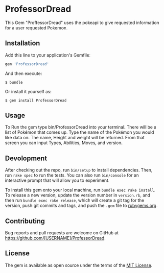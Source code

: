 # ProfessorDread

This Gem "ProffessorDread" uses the pokeapi to give requested information for a user requested Pokemon.

## Installation

Add this line to your application's Gemfile:

```ruby
gem 'ProfessorDread'
```

And then execute:

    $ bundle

Or install it yourself as:

    $ gem install ProfessorDread

## Usage

To Run the gem type bin/ProfessorDread into your terminal. There will be a list of Pokémon that comes up. Type the name of the Pokémon
you would like data on. The name, Height and weight will be returned. From that screen you can input Types, Abilities, Moves, and version.

## Devolopment

After checking out the repo, run `bin/setup` to install dependencies. Then, run `rake spec` to run the tests. You can also run `bin/console` for an interactive prompt that will allow you to experiment.

To install this gem onto your local machine, run `bundle exec rake install`. To release a new version, update the version number in `version.rb`, and then run `bundle exec rake release`, which will create a git tag for the version, push git commits and tags, and push the `.gem` file to [rubygems.org](https://rubygems.org).

## Contributing

Bug reports and pull requests are welcome on GitHub at https://github.com/[USERNAME]/ProfessorDread.

## License

The gem is available as open source under the terms of the [MIT License](https://opensource.org/licenses/MIT).
